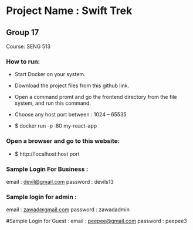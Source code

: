 # Project Name : Swift Trek 
## Group 17

Course: SENG 513

### How to run:

- Start Docker on your system.
- Download the project files from this github link.
- Open a command promt and go the frontend directory from the file system, and run this command.
- Choose any host port between  : 1024 – 65535

- $ docker run -p <host port>:80 my-react-app

### Open a browser and go to this website:

- $ http://localhost:host port

### Sample Login For Business :

email : devil@gmail.com
password : devils13

### Sample login for admin :

email : zawad@gmail.com
password : zawadadmin


#Sample Login for Guest :
email : peepee@gmail.com
password : peepee3
